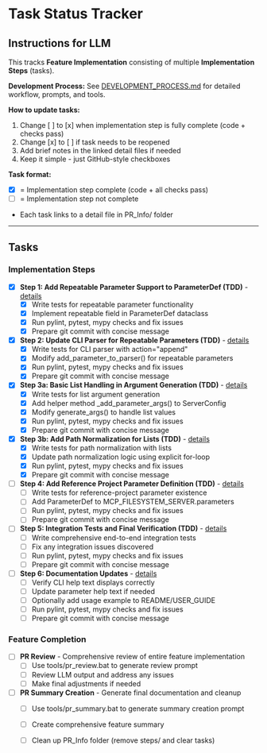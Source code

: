 # Task Status Tracker

## Instructions for LLM

This tracks **Feature Implementation** consisting of multiple **Implementation Steps** (tasks).

**Development Process:** See [DEVELOPMENT_PROCESS.md](./DEVELOPMENT_PROCESS.md) for detailed workflow, prompts, and tools.

**How to update tasks:**
1. Change [ ] to [x] when implementation step is fully complete (code + checks pass)
2. Change [x] to [ ] if task needs to be reopened
3. Add brief notes in the linked detail files if needed
4. Keep it simple - just GitHub-style checkboxes

**Task format:**
- [x] = Implementation step complete (code + all checks pass)
- [ ] = Implementation step not complete
- Each task links to a detail file in PR_Info/ folder

---

## Tasks

### Implementation Steps

- [x] **Step 1: Add Repeatable Parameter Support to ParameterDef (TDD)** - [details](./steps/step_1.md)
  - [x] Write tests for repeatable parameter functionality
  - [x] Implement repeatable field in ParameterDef dataclass
  - [x] Run pylint, pytest, mypy checks and fix issues
  - [x] Prepare git commit with concise message

- [x] **Step 2: Update CLI Parser for Repeatable Parameters (TDD)** - [details](./steps/step_2.md)
  - [x] Write tests for CLI parser with action="append"
  - [x] Modify add_parameter_to_parser() for repeatable parameters
  - [x] Run pylint, pytest, mypy checks and fix issues
  - [x] Prepare git commit with concise message

- [x] **Step 3a: Basic List Handling in Argument Generation (TDD)** - [details](./steps/step_3a.md)
  - [x] Write tests for list argument generation
  - [x] Add helper method _add_parameter_args() to ServerConfig
  - [x] Modify generate_args() to handle list values
  - [x] Run pylint, pytest, mypy checks and fix issues
  - [x] Prepare git commit with concise message

- [x] **Step 3b: Add Path Normalization for Lists (TDD)** - [details](./steps/step_3b.md)
  - [x] Write tests for path normalization with lists
  - [x] Update path normalization logic using explicit for-loop
  - [x] Run pylint, pytest, mypy checks and fix issues
  - [x] Prepare git commit with concise message

- [ ] **Step 4: Add Reference Project Parameter Definition (TDD)** - [details](./steps/step_4.md)
  - [ ] Write tests for reference-project parameter existence
  - [ ] Add ParameterDef to MCP_FILESYSTEM_SERVER.parameters
  - [ ] Run pylint, pytest, mypy checks and fix issues
  - [ ] Prepare git commit with concise message

- [ ] **Step 5: Integration Tests and Final Verification (TDD)** - [details](./steps/step_5.md)
  - [ ] Write comprehensive end-to-end integration tests
  - [ ] Fix any integration issues discovered
  - [ ] Run pylint, pytest, mypy checks and fix issues
  - [ ] Prepare git commit with concise message

- [ ] **Step 6: Documentation Updates** - [details](./steps/step_6.md)
  - [ ] Verify CLI help text displays correctly
  - [ ] Update parameter help text if needed
  - [ ] Optionally add usage example to README/USER_GUIDE
  - [ ] Run pylint, pytest, mypy checks and fix issues
  - [ ] Prepare git commit with concise message

### Feature Completion

- [ ] **PR Review** - Comprehensive review of entire feature implementation
  - [ ] Use tools/pr_review.bat to generate review prompt
  - [ ] Review LLM output and address any issues
  - [ ] Make final adjustments if needed

- [ ] **PR Summary Creation** - Generate final documentation and cleanup
  - [ ] Use tools/pr_summary.bat to generate summary creation prompt
  - [ ] Create comprehensive feature summary
  - [ ] Clean up PR_Info folder (remove steps/ and clear tasks)

